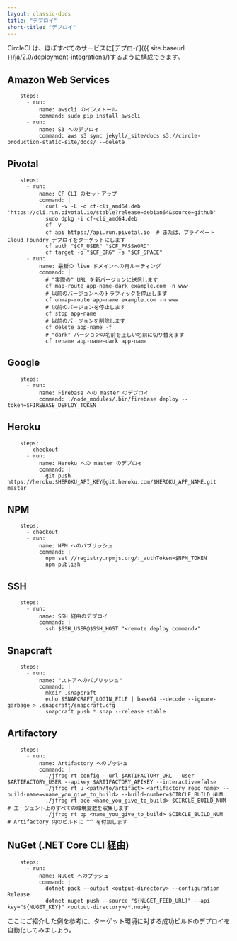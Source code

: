 ```yaml
---
layout: classic-docs
title: "デプロイ"
short-title: "デプロイ"
---
```


CircleCI は、ほぼすべてのサービスに[デプロイ]({{ site.baseurl }}/ja/2.0/deployment-integrations/)するように構成できます。

## Amazon Web Services

        steps:
          - run:
              name: awscli のインストール
              command: sudo pip install awscli
          - run:
              name: S3 へのデプロイ
              command: aws s3 sync jekyll/_site/docs s3://circle-production-static-site/docs/ --delete
    

## Pivotal

        steps:
          - run:
              name: CF CLI のセットアップ
              command: |
                curl -v -L -o cf-cli_amd64.deb 'https://cli.run.pivotal.io/stable?release=debian64&source=github'
                sudo dpkg -i cf-cli_amd64.deb
                cf -v
                cf api https://api.run.pivotal.io  # または、プライベート Cloud Foundry デプロイをターゲットにします
                cf auth "$CF_USER" "$CF_PASSWORD"
                cf target -o "$CF_ORG" -s "$CF_SPACE"
          - run:
              name: 最新の live ドメインへの再ルーティング
              command: |
                # "実際の" URL を新バージョンに送信します
                cf map-route app-name-dark example.com -n www
                # 以前のバージョンへのトラフィックを停止します
                cf unmap-route app-name example.com -n www
                # 以前のバージョンを停止します
                cf stop app-name
                # 以前のバージョンを削除します
                cf delete app-name -f
                # "dark" バージョンの名前を正しい名前に切り替えます
                cf rename app-name-dark app-name      
    

## Google

        steps:
          - run:
              name: Firebase への master のデプロイ
              command: ./node_modules/.bin/firebase deploy --token=$FIREBASE_DEPLOY_TOKEN
    

## Heroku

        steps:
          - checkout
          - run:
              name: Heroku への master のデプロイ
              command: |
                git push https://heroku:$HEROKU_API_KEY@git.heroku.com/$HEROKU_APP_NAME.git master
    

## NPM

        steps:
          - checkout
          - run: 
              name: NPM へのパブリッシュ
              command: | 
                npm set //registry.npmjs.org/:_authToken=$NPM_TOKEN
                npm publish
    

## SSH

        steps:
          - run:
              name: SSH 経由のデプロイ
              command: |
                ssh $SSH_USER@$SSH_HOST "<remote deploy command>"
    

## Snapcraft

        steps:
          - run:
              name: "ストアへのパブリッシュ"
              command: |
                mkdir .snapcraft
                echo $SNAPCRAFT_LOGIN_FILE | base64 --decode --ignore-garbage > .snapcraft/snapcraft.cfg
                snapcraft push *.snap --release stable
    

## Artifactory

        steps:
          - run:
              name: Artifactory へのプッシュ
              command: |
                ./jfrog rt config --url $ARTIFACTORY_URL --user $ARTIFACTORY_USER --apikey $ARTIFACTORY_APIKEY --interactive=false
                ./jfrog rt u <path/to/artifact> <artifactory_repo_name> --build-name=<name_you_give_to_build> --build-number=$CIRCLE_BUILD_NUM
                ./jfrog rt bce <name_you_give_to_build> $CIRCLE_BUILD_NUM  # エージェント上のすべての環境変数を収集します
                ./jfrog rt bp <name_you_give_to_build> $CIRCLE_BUILD_NUM  # Artifactory 内のビルドに ^^ を付加します
    

## NuGet (.NET Core CLI 経由)

        steps:
          - run:
              name: NuGet へのプッシュ
              command: |
                dotnet pack --output <output-directory> --configuration Release
                dotnet nuget push --source "${NUGET_FEED_URL}" --api-key="${NUGET_KEY}" <output-directory>/*.nupkg
    

ここにご紹介した例を参考に、ターゲット環境に対する成功ビルドのデプロイを自動化してみましょう。
